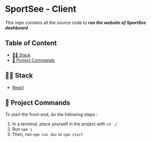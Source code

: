 # SportSee - Client

This repo contains all the source code to **_run the website of SportSee dashboard_**.

## Table of Content

- [🧑‍💻 Stack](#-stack)
- [🚀 Project Commands](#-project-commands)

## 🧑‍💻 Stack

- [React](https://react.dev/)

## 🚀 Project Commands

To start the front-end, do the following steps :

1. In a terminal, place yourself in the project with `cd ./`
2. Run `npm i`
3. Then, run `npm run dev` or `npm start`
